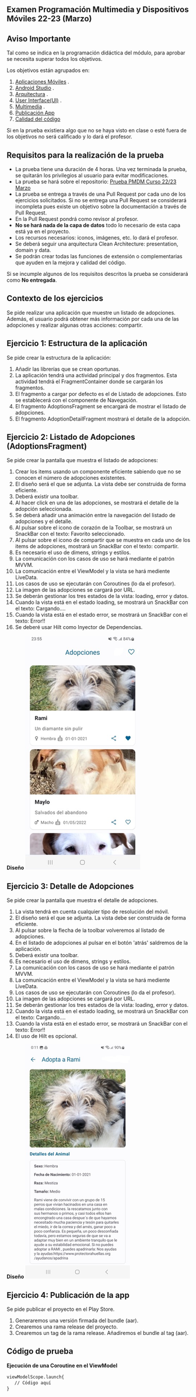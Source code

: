 ## Examen Programación Multimedia y Dispositivos Móviles 22-23 (Marzo)

## Aviso Importante

Tal como se indica en la programación didáctica del módulo, para aprobar se necesita superar todos
los objetivos.

Los objetivos están agrupados en:

1. [Aplicaciones Móviles](https://iesam-dam.github.io/programacion-multimedia-dispositivos-moviles/evaluation/ra-apps.html)
   .
2. [Android Studio](https://iesam-dam.github.io/programacion-multimedia-dispositivos-moviles/evaluation/ra-androidstudio.html)
   .
3. [Arquitectura](https://iesam-dam.github.io/programacion-multimedia-dispositivos-moviles/evaluation/ra-arquitectura.html)
   .
4. [User Interface(UI)](https://iesam-dam.github.io/programacion-multimedia-dispositivos-moviles/evaluation/ra-ui.html)
   .
5. [Multimedia](https://iesam-dam.github.io/programacion-multimedia-dispositivos-moviles/evaluation/ra-multimedia.html)
   .
6. [Publicación App](https://iesam-dam.github.io/programacion-multimedia-dispositivos-moviles/evaluation/ra-publicacion.html)
7. [Calidad del código](https://iesam-dam.github.io/programacion-multimedia-dispositivos-moviles/evaluation/ra-extras.html)

Si en la prueba existiera algo que no se haya visto en clase o esté fuera de los objetivos no será
calificado y lo dará el profesor.

## Requisitos para la realización de la prueba

- La prueba tiene una duración de 4 horas. Una vez terminada la prueba, se quitarán los privilegios
  al usuario para evitar modificaciones.
- La prueba se hará sobre el
  repositorio: [Prueba PMDM Curso 22/23 Marzo](https://github.com/IESAM-DAM/ex_22_23_pmdm_marzo.git)
- La prueba se entrega a través de una Pull Request por cada uno de los ejercicios solicitados. Si
  no se entrega una Pull Request se considerará incompleta pues existe un objetivo sobre la
  documentación a través de Pull Request.
- En la Pull Request pondrá como revisor al profesor.
- **No se hará nada de la capa de datos** todo lo necesario de esta capa está ya en el proyecto.
- Los recursos necesarios: iconos, imágenes, etc. lo dará el profesor.
- Se deberá seguir una arquitectura Clean Architecture: presentation, domain y data.
- Se podrán crear todas las funciones de extensión o complementarias que ayuden en la mejora y
  calidad del código.

Si se incumple algunos de los requisitos descritos la prueba se considerará como **No entregada**.

## Contexto de  los ejercicios

Se pide realizar una aplicación que muestre un listado de adopciones. Además, el usuario podrá
obtener más información por cada una de las adopciones y realizar algunas otras acciones: compartir.

## Ejercicio 1: Estructura de la aplicación

Se pide crear la estructura de la aplicación:

1. Añadir las librerías que se crean oportunas.
2. La aplicación tendrá una actividad principal y dos fragmentos. Esta actividad tendrá el
   FragmentContainer donde se cargarán los fragmentos.
3. El fragmento a cargar por defecto es el de Listado de adopciones. Esto se establecerá con el
   componente de Navegación.
4. El fragmento AdoptionsFragment se encargará de mostrar el listado de adopciones.
5. El fragmento AdoptionDetailFragment mostrará el detalle de la adopción.

## Ejercicio 2: Listado de Adopciones (AdoptionsFragment)

Se pide crear la pantalla que muestra el listado de adopciones:

1. Crear los items usando un componente eficiente sabiendo que no se conocen el número de adopciones
   existentes.
2. El diseño será el que se adjunta. La vista debe ser construida de forma eficiente.
3. Deberá existir una toolbar.
4. Al hacer click en una de las adopciones, se mostrará el detalle de la adopción seleccionada.
5. Se deberá añadir una animación entre la navegación del listado de adopciones y el detalle.
6. Al pulsar sobre el icono de corazón de la Toolbar, se mostrará un SnackBar con el texto: Favorito
   seleccionado.
7. Al pulsar sobre el icono de compartir que se muestra en cada uno de los items de adopciones,
   mostrará un SnackBar con el texto: compartir.
8. Es necesario el uso de dimens, strings y estilos.
9. La comunicación con los casos de uso se hará mediante el patrón MVVM.
10. La comunicación entre el ViewModel y la vista se hará mediente LiveData.
11. Los casos de uso se ejecutarán con Coroutines (lo da el profesor).
12. La imagen de las adopciones se cargará por URL.
13. Se deberán gestionar los tres estados de la vista: loading, error y datos.
14. Cuando la vista está en el estado loading, se mostrará un SnackBar con el texto: Cargando....
15. Cuando la vista está en el estado error, se mostrará un SnackBar con el texto: Error!!
16. Se deberé usar Hilt como Inyector de Dependencias.

**Diseño**
![](assets/listado_adopciones.jpeg)

## Ejercicio 3: Detalle de Adopciones

Se pide crear la pantalla que muestra el detalle de adopciones.

1. La vista tendrá en cuenta cualquier tipo de resolución del móvil.
2. El diseño será el que se adjunta. La vista debe ser construida de forma eficiente.
3. Al pulsar sobre la flecha de la toolbar volveremos al listado de adopciones.
4. En el listado de adopciones al pulsar en el botón 'atrás' saldremos de la aplicación.
5. Deberá existir una toolbar.
6. Es necesario el uso de dimens, strings y estilos.
7. La comunicación con los casos de uso se hará mediante el patrón MVVM.
8. La comunicación entre el ViewModel y la vista se hará mediente LiveData.
9. Los casos de uso se ejecutarán con Coroutines (lo da el profesor).
10. La imagen de las adopciones se cargará por URL.
11. Se deberán gestionar los tres estados de la vista: loading, error y datos.
12. Cuando la vista está en el estado loading, se mostrará un SnackBar con el texto: Cargando....
13. Cuando la vista está en el estado error, se mostrará un SnackBar con el texto: Error!!
14. El uso de Hilt es opcional.

**Diseño**
![](assets/detalle_adopcion.jpeg)

## Ejercicio 4: Publicación de la app

Se pide publicar el proyecto en el Play Store.

1. Generaremos una versión firmada del bundle (aar).
2. Crearemos una rama release del proyecto.
3. Crearemos un tag de la rama release. Añadiremos el bundle al tag (aar).

## Código de prueba

**Ejecución de una Coroutine en el ViewModel**

```
viewModelScope.launch{
   // Código aquí
}
```